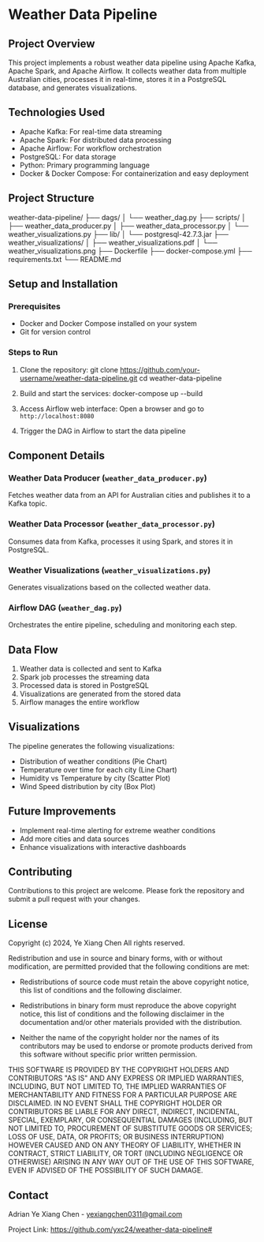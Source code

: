# Weather Data Pipeline

## Project Overview
This project implements a robust weather data pipeline using Apache Kafka, Apache Spark, and Apache Airflow. It collects weather data from multiple Australian cities, processes it in real-time, stores it in a PostgreSQL database, and generates visualizations.

## Technologies Used
- Apache Kafka: For real-time data streaming
- Apache Spark: For distributed data processing
- Apache Airflow: For workflow orchestration
- PostgreSQL: For data storage
- Python: Primary programming language
- Docker & Docker Compose: For containerization and easy deployment

## Project Structure
weather-data-pipeline/
├── dags/
│   └── weather_dag.py
├── scripts/
│   ├── weather_data_producer.py
│   ├── weather_data_processor.py
│   └── weather_visualizations.py
├── lib/
│   └── postgresql-42.7.3.jar
├── weather_visualizations/
│   ├──  weather_visualizations.pdf
│   └──  weather_visualizations.png
├── Dockerfile
├── docker-compose.yml
├── requirements.txt
└── README.md
## Setup and Installation

### Prerequisites
- Docker and Docker Compose installed on your system
- Git for version control

### Steps to Run
1. Clone the repository:
git clone https://github.com/your-username/weather-data-pipeline.git
cd weather-data-pipeline

2. Build and start the services:
docker-compose up --build

3. Access Airflow web interface:
Open a browser and go to `http://localhost:8080`

4. Trigger the DAG in Airflow to start the data pipeline

## Component Details

### Weather Data Producer (`weather_data_producer.py`)
Fetches weather data from an API for Australian cities and publishes it to a Kafka topic.

### Weather Data Processor (`weather_data_processor.py`)
Consumes data from Kafka, processes it using Spark, and stores it in PostgreSQL.

### Weather Visualizations (`weather_visualizations.py`)
Generates visualizations based on the collected weather data.

### Airflow DAG (`weather_dag.py`)
Orchestrates the entire pipeline, scheduling and monitoring each step.

## Data Flow
1. Weather data is collected and sent to Kafka
2. Spark job processes the streaming data
3. Processed data is stored in PostgreSQL
4. Visualizations are generated from the stored data
5. Airflow manages the entire workflow

## Visualizations
The pipeline generates the following visualizations:
- Distribution of weather conditions (Pie Chart)
- Temperature over time for each city (Line Chart)
- Humidity vs Temperature by city (Scatter Plot)
- Wind Speed distribution by city (Box Plot)

## Future Improvements
- Implement real-time alerting for extreme weather conditions
- Add more cities and data sources
- Enhance visualizations with interactive dashboards

## Contributing
Contributions to this project are welcome. Please fork the repository and submit a pull request with your changes.

## License
Copyright (c) 2024, Ye Xiang Chen
All rights reserved.

Redistribution and use in source and binary forms, with or without
modification, are permitted provided that the following conditions are met:

* Redistributions of source code must retain the above copyright notice, this
  list of conditions and the following disclaimer.

* Redistributions in binary form must reproduce the above copyright notice,
  this list of conditions and the following disclaimer in the documentation
  and/or other materials provided with the distribution.

* Neither the name of the copyright holder nor the names of its
  contributors may be used to endorse or promote products derived from
  this software without specific prior written permission.

THIS SOFTWARE IS PROVIDED BY THE COPYRIGHT HOLDERS AND CONTRIBUTORS "AS IS"
AND ANY EXPRESS OR IMPLIED WARRANTIES, INCLUDING, BUT NOT LIMITED TO, THE
IMPLIED WARRANTIES OF MERCHANTABILITY AND FITNESS FOR A PARTICULAR PURPOSE ARE
DISCLAIMED. IN NO EVENT SHALL THE COPYRIGHT HOLDER OR CONTRIBUTORS BE LIABLE
FOR ANY DIRECT, INDIRECT, INCIDENTAL, SPECIAL, EXEMPLARY, OR CONSEQUENTIAL
DAMAGES (INCLUDING, BUT NOT LIMITED TO, PROCUREMENT OF SUBSTITUTE GOODS OR
SERVICES; LOSS OF USE, DATA, OR PROFITS; OR BUSINESS INTERRUPTION) HOWEVER
CAUSED AND ON ANY THEORY OF LIABILITY, WHETHER IN CONTRACT, STRICT LIABILITY,
OR TORT (INCLUDING NEGLIGENCE OR OTHERWISE) ARISING IN ANY WAY OUT OF THE USE
OF THIS SOFTWARE, EVEN IF ADVISED OF THE POSSIBILITY OF SUCH DAMAGE.

## Contact
Adrian Ye Xiang Chen - yexiangchen0311@gmail.com

Project Link: https://github.com/yxc24/weather-data-pipeline#  
 
 
